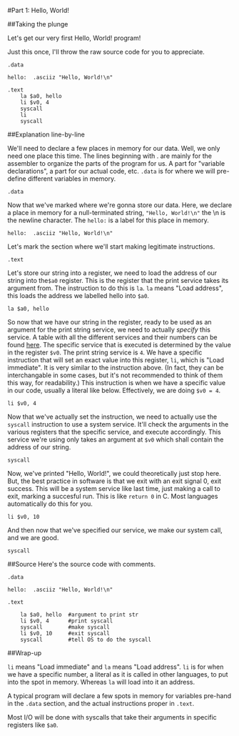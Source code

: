 #Part 1: Hello, World!

##Taking the plunge

Let's get our very first Hello, World! program!

Just this once, I'll throw the raw source code for you to appreciate.

    .data
    
    hello:  .asciiz "Hello, World!\n"

    .text
        la $a0, hello
        li $v0, 4
        syscall
        li
        syscall

##Explanation line-by-line

We'll need to declare a few places in memory for our data. Well, we only need
one place this time. The lines beginning with . are mainly for the assembler to
organize the parts of the program for us. A part for "variable declarations", a
part for our actual code, etc.   ``.data`` is for where we will pre-define
different variables in memory.

    .data

Now that we've marked where we're gonna store our data. Here, we declare a 
place in memory for a null-terminated string, ``"Hello, World!\n"`` the \n is
the newline character. The ``hello:`` is a label for this place in memory.

    hello:  .asciiz "Hello, World!\n"

Let's mark the section where we'll start making legitimate instructions.

    .text

Let's store our string into a register, we need to load the address of our
string into the``$a0`` register. This is the register that the print service
takes its argument from. The instruction to do this is ``la``. ``la`` means
"Load address", this loads the address we labelled hello into ``$a0``.

    la $a0, hello

So now that we have our string in the register, ready to be used as an argument
for the print string service, we need to actually *specify* this service. A
table with all the different services and their numbers can be found 
[here](http://courses.missouristate.edu/KenVollmar/mars/Help/SyscallHelp.html).
The specific service that is executed is determined by the value in the
register ``$v0``. The print string service is ``4``. We have a specific
instruction that will set an exact value into this register, ``li``, which is
"Load immediate". It is very similar to the instruction above. (In fact, they
can be interchangable in some cases, but it's not recommended to think of them
this way, for readability.) This instruction is when we have a specific value
in our code, usually a literal like below. Effectively, we are doing
``$v0 = 4``.

    li $v0, 4

Now that we've actually set the instruction, we need to actually use the
``syscall`` instruction to use a system service. It'll check the arguments in
the various registers that the specific service, and execute accordingly. This
service we're using only takes an argument at ``$v0`` which shall contain the
address of our string.

    syscall

Now, we've printed "Hello, World!", we could theoretically just stop here. But,
the best practice in software is that we exit with an exit signal 0, exit
success. This will be a system service like last time, just making a call to
exit, marking a succesful run. This is like ``return 0`` in C. Most languages
automatically do this for you.

    li $v0, 10

And then now that we've specified our service, we make our system call, and we
are good.

    syscall

##Source
Here's the source code with comments.

    .data

    hello:	.asciiz "Hello, World!\n"

    .text

	    la $a0, hello  #argument to print str
	    li $v0, 4      #print syscall
	    syscall        #make syscall
	    li $v0, 10     #exit syscall
	    syscall        #tell OS to do the syscall

##Wrap-up

``li`` means "Load immediate" and ``la`` means "Load address". ``li`` is for
when we have a specific number, a literal as it is called in other languages,
to put into the spot in memory. Whereas ``la`` will load into it an address.

A typical program will declare a few spots in memory for variables pre-hand in
the ``.data`` section, and the actual instructions proper in ``.text``.

Most I/O will be done with syscalls that take their arguments in specific
registers like ``$a0``.
